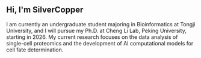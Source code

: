 ## Hi, I'm SilverCopper

I am currently an undergraduate student majoring in Bioinformatics at Tongji University, and I will pursue my Ph.D. at Cheng Li Lab, Peking University, starting in 2026. My current research focuses on the data analysis of single-cell proteomics and the development of AI computational models for cell fate determination.
